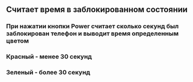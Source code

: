 ## Cчитает время в заблокированном состоянии
### При нажатии кнопки Power считает сколько секунд был заблокирован телефон и выводит время определенным цветом 
### Красный - менее 30 секунд
### Зеленый - более 30 секунд

